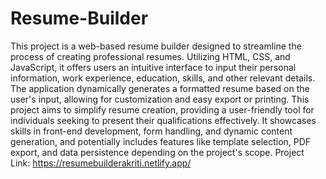 # Resume-Builder
This project is a web-based resume builder designed to streamline the process of creating professional resumes. Utilizing HTML, CSS, and JavaScript, it offers users an intuitive interface to input their personal information, work experience, education, skills, and other relevant details. The application dynamically generates a formatted resume based on the user's input, allowing for customization and easy export or printing. This project aims to simplify resume creation, providing a user-friendly tool for individuals seeking to present their qualifications effectively. It showcases skills in front-end development, form handling, and dynamic content generation, and potentially includes features like template selection, PDF export, and data persistence depending on the project's scope.
Project Link: https://resumebuilderakriti.netlify.app/
